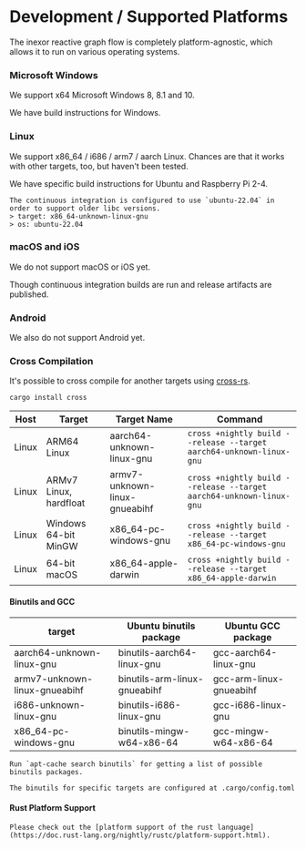 # Development / Supported Platforms

The inexor reactive graph flow is completely platform-agnostic, which allows it to run on various operating systems.

### Microsoft Windows

We support x64 Microsoft Windows 8, 8.1 and 10.

We have build instructions for Windows.

### Linux

We support x86_64 / i686 / arm7 / aarch Linux. Chances are that it works with other targets, too, but haven't been tested.

We have specific build instructions for Ubuntu and Raspberry Pi 2-4.

```admonish tip title = "libc"
The continuous integration is configured to use `ubuntu-22.04` in order to support older libc versions.
> target: x86_64-unknown-linux-gnu
> os: ubuntu-22.04
```

### macOS and iOS

We do not support macOS or iOS yet.

Though continuous integration builds are run and release artifacts are published.

### Android

We also do not support Android yet.

### Cross Compilation

It's possible to cross compile for another targets using [cross-rs](https://github.com/cross-rs/cross).

```shell
cargo install cross
```

| Host  | Target                 | Target Name                   | Command                                                             |
|-------|------------------------|-------------------------------|---------------------------------------------------------------------|
| Linux | ARM64 Linux            | aarch64-unknown-linux-gnu     | `cross +nightly build --release --target aarch64-unknown-linux-gnu` |
| Linux | ARMv7 Linux, hardfloat | armv7-unknown-linux-gnueabihf | `cross +nightly build --release --target aarch64-unknown-linux-gnu` |
| Linux | Windows 64-bit MinGW   | x86_64-pc-windows-gnu         | `cross +nightly build --release --target x86_64-pc-windows-gnu`     |
| Linux | 64-bit macOS           | x86_64-apple-darwin           | `cross +nightly build --release --target x86_64-apple-darwin`       |

#### Binutils and GCC

| target                        | Ubuntu binutils package      | Ubuntu GCC package      |
|-------------------------------|------------------------------|-------------------------|
| aarch64-unknown-linux-gnu     | binutils-aarch64-linux-gnu   | gcc-aarch64-linux-gnu   |
| armv7-unknown-linux-gnueabihf | binutils-arm-linux-gnueabihf | gcc-arm-linux-gnueabihf |
| i686-unknown-linux-gnu        | binutils-i686-linux-gnu      | gcc-i686-linux-gnu      |
| x86_64-pc-windows-gnu         | binutils-mingw-w64-x86-64    | gcc-mingw-w64-x86-64    |

```admonish tip title = "Ubuntu packages for binutils"
Run `apt-cache search binutils` for getting a list of possible binutils packages. 
```

```admonish tip title = "Cargo Configuration"
The binutils for specific targets are configured at .cargo/config.toml
```

#### Rust Platform Support

```admonish tip title = "Rust Platform Support"
Please check out the [platform support of the rust language](https://doc.rust-lang.org/nightly/rustc/platform-support.html).
```
